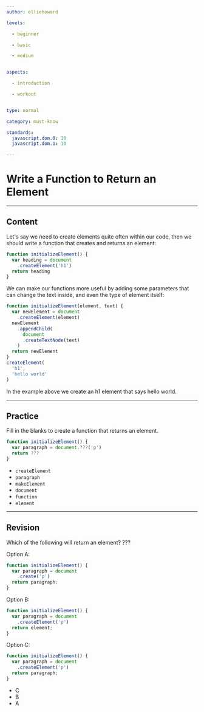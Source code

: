 ```yaml
---
author: elliehoward

levels:

  - beginner

  - basic

  - medium


aspects:

  - introduction

  - workout


type: normal

category: must-know

standards:
  javascript.dom.0: 10
  javascript.dom.1: 10

---
```

# Write a Function to Return an Element
---
## Content


Let's say we need to create elements quite often within our code, then we should write a function that creates and returns an element:

```javascript
function initializeElement() {
  var heading = document
    .createElement('h1')
  return heading
}
```
We can make our functions more useful by adding some parameters that can change the text inside, and even the type of element itself:

```javascript
function initializeElement(element, text) {
  var newElement = document
    .createElement(element)
  newElement
    .appendChild(
      document
      .createTextNode(text)
    )
  return newElement
}
createElement(
  'h1',
  'hello world'
)
```
In the example above we create an h1 element that says hello world.

---
## Practice

Fill in the blanks to create a function that returns an element.

```javascript
function initializeElement() {
  var paragraph = document.???('p')
  return ???
}
```

* `createElement`
* `paragraph`
* `makeElement`
* `document`
* `function`
* `element`

---
## Revision

Which of the following will return an element?
???

Option A:
```javascript
function initializeElement() {
  var paragraph = document
    .create('p')
  return paragraph;
}
```
Option B:
```javascript
function initializeElement() {
  var paragraph = document
    .createElement('p')
  return element;
}
```
Option C:
```javascript
function initializeElement() {
  var paragraph = document
    .createElement('p')
  return paragraph;
}
```

* C
* B
* A
